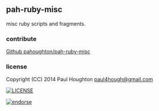## pah-ruby-misc

misc ruby scripts and fragments.
### contribute

[Github pahoughton/pah-ruby-misc](https://github.com/pahoughton/pah-ruby-misc)

### license

Copyright (CC) 2014 Paul Houghton <paul4hough@gmail.com>

[![LICENSE](http://i.creativecommons.org/l/by/4.0/88x31.png)](http://creativecommons.org/licenses/by/4.0/)

[![endorse](https://api.coderwall.com/pahoughton/endorsecount.png)](https://coderwall.com/pahoughton)
